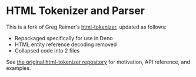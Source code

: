 # HTML Tokenizer and Parser
This is a fork of Greg Reimer's [html-tokenizer](https://github.com/greim/html-tokenizer), updated as follows:

* Repackaged specifically for use in Deno
* HTML entity reference decoding removed
* Collapsed code into 2 files

See [the original html-tokenizer repository](https://github.com/greim/html-tokenizer) for motivation, API reference, and examples.
